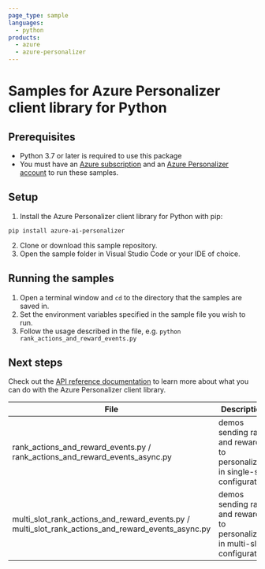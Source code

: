 ```yaml
---
page_type: sample
languages:
  - python
products:
  - azure
  - azure-personalizer
---
```


# Samples for Azure Personalizer client library for Python

## Prerequisites
* Python 3.7 or later is required to use this package
* You must have an [Azure subscription][azure_subscription] and an
[Azure Personalizer account][personalizer] to run these samples.

## Setup

1. Install the Azure Personalizer client library for Python with pip:

```commandline
pip install azure-ai-personalizer
```

2. Clone or download this sample repository.
3. Open the sample folder in Visual Studio Code or your IDE of choice.

## Running the samples

1. Open a terminal window and `cd` to the directory that the samples are saved in.
2. Set the environment variables specified in the sample file you wish to run.
3. Follow the usage described in the file, e.g. `python rank_actions_and_reward_events.py`

## Next steps

Check out the [API reference documentation][python-personalizer-ref-docs] to learn more about
what you can do with the Azure Personalizer client library.

| File                                                                                              | Description                                                                |
|---------------------------------------------------------------------------------------------------|----------------------------------------------------------------------------|
| rank_actions_and_reward_events.py / rank_actions_and_reward_events_async.py                       | demos sending rank and reward to personalizer in single-slot configuration |
| multi_slot_rank_actions_and_reward_events.py / multi_slot_rank_actions_and_reward_events_async.py | demos sending rank and reward to personalizer in multi-slot configuration  |

<!-- LINKS -->
[azure_subscription]: https://azure.microsoft.com/free/
[personalizer]: https://azure.microsoft.com/en-us/products/cognitive-services/personalizer/
[python-personalizer-ref-docs]: https://aka.ms/azsdk/python/personalizer/docs

